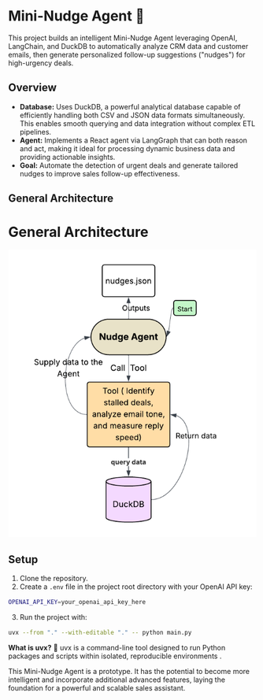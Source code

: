 # Mini-Nudge Agent 🧠

This project builds an intelligent Mini-Nudge Agent leveraging OpenAI, LangChain, and DuckDB to automatically analyze CRM data and customer emails, then generate personalized follow-up suggestions ("nudges") for high-urgency deals.


## Overview 

- **Database:** Uses DuckDB, a powerful analytical database capable of efficiently handling both CSV and JSON data formats simultaneously. This enables smooth querying and data integration without complex ETL pipelines.
- **Agent:** Implements a React agent via LangGraph that can both reason and act, making it ideal for processing dynamic business data and providing actionable insights.
- **Goal:** Automate the detection of urgent deals and generate tailored nudges to improve sales follow-up effectiveness.
## General Architecture
# General Architecture
![Nudge Agent Architecture](static/nudge_agent.png)
## Setup

1. Clone the repository.
2. Create a `.env` file in the project root directory with your OpenAI API key:
 ```bash
 OPENAI_API_KEY=your_openai_api_key_here 
 ```
 
3. Run the project with:
  ``` bash
  uvx --from "." --with-editable "." -- python main.py
  ```
**What is uvx?** 🧠
uvx is a command-line tool designed to run Python packages and scripts within isolated, reproducible environments .


This Mini-Nudge Agent is a prototype. It has the potential to become more intelligent and incorporate additional advanced features, laying the foundation for a powerful and scalable sales assistant.